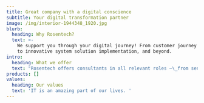 ```yaml
---
title: Great company with a digital conscience
subtitle: Your digital transformation partner
image: /img/interior-1944348_1920.jpg
blurb:
  heading: Why Rosentech?
  text: >-
    We support you through your digital journey! From customer journey mapping,
    to innovative system solution implementation, and beyond.
intro:
  heading: What we offer
  text: "Rosentech offers consultants in all relevant roles –\_from senior business developers to cutting edge developers, and everything in between."
products: []
values:
  heading: Our values
  text: 'IT is an amazing part of our lives. '
---
```


